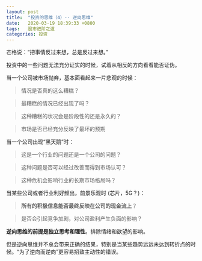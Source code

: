```yaml
---
layout: post
title:  "投资的思维（4）-- 逆向思维"
date:   2020-03-19 18:39:33 +0800
tags:   股市进阶之道
categories: 投资
---
```


芒格说：“把事情反过来想，总是反过来想。”

投资中的一些问题无法充分证实的时候，试着从相反的方向看看能否证伪。

当一个公司被市场抛弃，基本面看起来一片悲观的时候：

> 情况是否真的这么糟糕？

> 最糟糕的情况已经出现了吗？

> 这种糟糕的状况会是阶段性的还是永久的？

> 市场是否已经充分反映了最坏的预期

当一个公司出现“黑天鹅”时：

> 这是一个行业的问题还是一个公司的问题？

> 这种问题是否可以经过改善而得到市场认可？

> 这种危机会影响行业的长期市场格局吗？

当某些公司或者行业利好频出，前景乐观时 (芯片，5G？)：

> **所有的积极信息能否最终反映在公司的现金流上**？

> 是否会引起竞争加剧，对公司盈利产生负面的影响？

**逆向思维的前提是独立思考和理性**。排除情绪和欲望的影响。

但是逆向思维并不总会带来正确的结果，特别是当某些趋势远远未达到转折点的时候。“为了逆向而逆向”更容易招致主动性的错误。